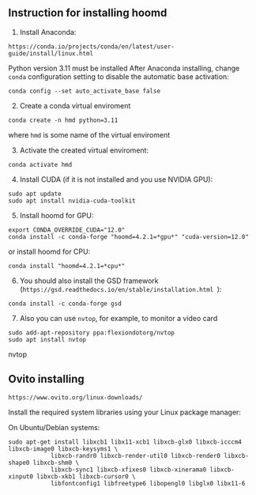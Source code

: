 ## Instruction for installing hoomd

1. Install Anaconda:
```
https://conda.io/projects/conda/en/latest/user-guide/install/linux.html
```
Python version 3.11 must be installed
After Anaconda installing, change ```conda``` configuration setting to disable the automatic base activation:
```
conda config --set auto_activate_base false
```

2. Create a conda virtual enviroment
```
conda create -n hmd python=3.11
```
where ```hmd``` is some name of the virtual enviroment

3. Activate the created virtual enviroment:
```
conda activate hmd
```

4. Install CUDA (if it is not installed and you use NVIDIA GPU):
```
sudo apt update
sudo apt install nvidia-cuda-toolkit
```

5. Install hoomd for GPU:
```
export CONDA_OVERRIDE_CUDA="12.0"
conda install -c conda-forge "hoomd=4.2.1=*gpu*" "cuda-version=12.0"
```
or install hoomd for CPU:
```
conda install "hoomd=4.2.1=*cpu*"
```

6. You should also install the GSD framework (```https://gsd.readthedocs.io/en/stable/installation.html ```):
```
conda install -c conda-forge gsd
```

7. Also you can use ```nvtop```, for example, to monitor a video card
```
sudo add-apt-repository ppa:flexiondotorg/nvtop
sudo apt install nvtop
```
nvtop

## Ovito installing
```
https://www.ovito.org/linux-downloads/
```
Install the required system libraries using your Linux package manager:

On Ubuntu/Debian systems:
```
sudo apt-get install libxcb1 libx11-xcb1 libxcb-glx0 libxcb-icccm4 libxcb-image0 libxcb-keysyms1 \
            libxcb-randr0 libxcb-render-util0 libxcb-render0 libxcb-shape0 libxcb-shm0 \
            libxcb-sync1 libxcb-xfixes0 libxcb-xinerama0 libxcb-xinput0 libxcb-xkb1 libxcb-cursor0 \
            libfontconfig1 libfreetype6 libopengl0 libglx0 libx11-6
```

